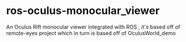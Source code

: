 ros-oculus-monocular_viewer
===========================

An Oculus Rift monocular viewer integrated with ROS , it's based off of remote-eyes project which in turn is based off of OculusWorld_demo

